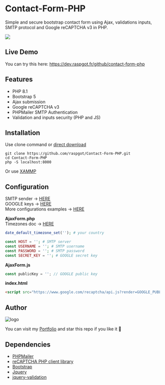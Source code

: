 # Contact-Form-PHP
Simple and secure bootstrap contact form using Ajax, validations inputs, SMTP protocol and Google reCAPTCHA v3 in PHP.

![](https://dev.raspgot.fr/github/contact-form-php/gif_github.gif)

## Live Demo
You can try this here: https://dev.raspgot.fr/github/contact-form-php

## Features
* PHP 8.1
* Bootstrap 5
* Ajax submission
* Google reCAPTCHA v3
* PHPMailer SMTP Authentication
* Validation and inputs security (PHP and JS)

## Installation
Use clone command or [direct download](https://github.com/raspgot/Contact-Form-PHP/archive/master.zip)

```shell
git clone https://github.com/raspgot/Contact-Form-PHP.git
cd Contact-Form-PHP
php -S localhost:8000
```
Or use [XAMMP](https://www.apachefriends.org)

## Configuration
SMTP sender &rarr; [HERE](https://www.infomaniak.com/fr/hebergement/web-et-mail/hebergement-mail)     
GOOGLE keys &rarr; [HERE](https://www.google.com/recaptcha/intro/v3.html)     
More configurations examples &rarr; [HERE](https://github.com/PHPMailer/PHPMailer/tree/master/examples)

**AjaxForm.php**     
Timezones doc &rarr; [HERE](https://www.php.net/manual/fr/timezones.php)     

```php
date_default_timezone_set(''); # your country     

const HOST = ''; # SMTP server
const USERNAME = ''; # SMTP username
const PASSWORD = ''; # SMTP password
const SECRET_KEY = ''; # GOOGLE secret key
```

**AjaxForm.js**
```javascript
const publicKey = ''; // GOOGLE public key
```

**index.html**
```html
<script src="https://www.google.com/recaptcha/api.js?render=GOOGLE_PUBLIC_KEY"></script>
```

## Author
![logo](https://dev.raspgot.fr/github/contact-form-php/raspgot-blue.png)

You can visit my [Portfolio](https://raspgot.fr) and star this repo if you like it 🤖

## Dependencies
* [PHPMailer](https://github.com/PHPMailer/PHPMailer)
* [reCAPTCHA PHP client library](https://github.com/google/recaptcha)
* [Bootstrap](https://getbootstrap.com)
* [Jquery](https://github.com/jquery/jquery)
* [jquery-validation](https://github.com/jquery-validation/jquery-validation)